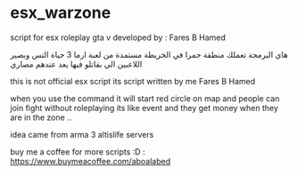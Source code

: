 # esx_warzone
script for esx roleplay gta v
 developed by : Fares B Hamed

هاي البرمجة تعملك منطقة حمرا في الخريطة مستمدة من لعبة ارما 3  حياة التس وبصير اللاعبين الي بقاتلو فيها يعد عندهم مصاري 

this is not official esx script its script written by me Fares B Hamed

when you use the command it will start red circle on map and people can join fight without roleplaying its like event and they get money when they are in the zone ..

idea came from arma 3 altislife servers


buy me a coffee for more scripts :D : https://www.buymeacoffee.com/aboalabed
